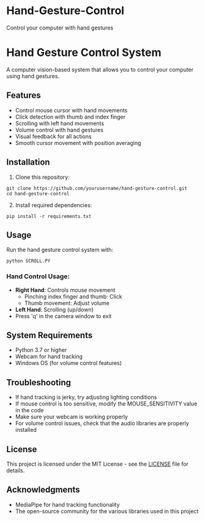 # Hand-Gesture-Control
Control your computer with hand gestures
# Hand Gesture Control System

A computer vision-based system that allows you to control your computer using hand gestures.

## Features

- Control mouse cursor with hand movements
- Click detection with thumb and index finger
- Scrolling with left hand movements
- Volume control with hand gestures
- Visual feedback for all actions
- Smooth cursor movement with position averaging

## Installation

1. Clone this repository:
```
git clone https://github.com/yourusername/hand-gesture-control.git
cd hand-gesture-control
```

2. Install required dependencies:
```
pip install -r requirements.txt
```

## Usage

Run the hand gesture control system with:
```
python SCROLL.PY
```

### Hand Control Usage:
- **Right Hand**: Controls mouse movement
  - Pinching index finger and thumb: Click
  - Thumb movement: Adjust volume
- **Left Hand**: Scrolling (up/down)
- Press 'q' in the camera window to exit

## System Requirements

- Python 3.7 or higher
- Webcam for hand tracking
- Windows OS (for volume control features)

## Troubleshooting

- If hand tracking is jerky, try adjusting lighting conditions
- If mouse control is too sensitive, modify the MOUSE_SENSITIVITY value in the code
- Make sure your webcam is working properly
- For volume control issues, check that the audio libraries are properly installed

## License

This project is licensed under the MIT License - see the [LICENSE](nikkhilsriram) file for details.

## Acknowledgments

- MediaPipe for hand tracking functionality
- The open-source community for the various libraries used in this project 
